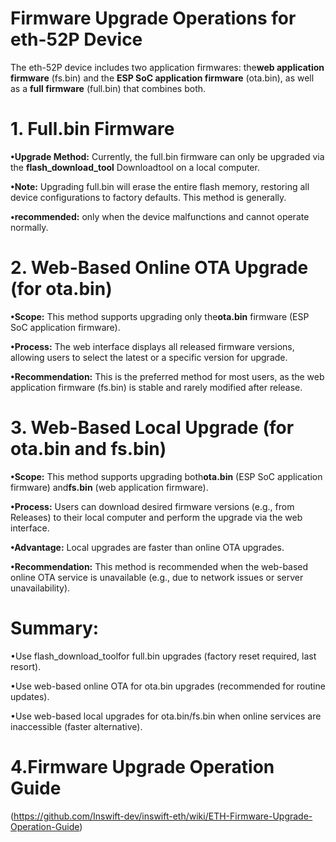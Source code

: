 # Firmware Upgrade Operations for eth-52P Device
The eth-52P device includes two application firmwares: the **​​web application firmware**​​ (fs.bin) and the **​​ESP SoC application firmware**​​ (ota.bin), as well as a ​​**full firmware**​​ (full.bin) that combines both.

# ​​1. Full.bin Firmware​​
**•​​Upgrade Method​​:** Currently, the full.bin firmware can only be upgraded via the **flash_download_tool** Downloadtool on a local computer.

**•​​Note​​:** Upgrading full.bin will erase the entire flash memory, restoring all device configurations to factory defaults. This method is generally.

**•recommended:** ​​only when the device malfunctions​​ and cannot operate normally.

# 2. Web-Based Online OTA Upgrade (for ota.bin)​​
**•​​Scope​​:** This method supports upgrading only the ​​**ota.bin** firmware​​ (ESP SoC application firmware).

**•​​Process​​:** The web interface displays all released firmware versions, allowing users to select the latest or a specific version for upgrade.

**•​​Recommendation​​:** This is the preferred method for most users, as the web application firmware (fs.bin) is stable and rarely modified after release.

# ​​3. Web-Based Local Upgrade (for ota.bin and fs.bin)​​
**•​​Scope​​:** This method supports upgrading both ​​**ota.bin**​​ (ESP SoC application firmware) and **​​fs.bin**​​ (web application firmware).

**•​​Process​​:** Users can download desired firmware versions (e.g., from Releases) to their local computer and perform the upgrade via the web interface.

**•​​Advantage​​:** Local upgrades are faster than online OTA upgrades.

**•​​Recommendation​​:** This method is recommended when the web-based online OTA service is unavailable (e.g., due to network issues or server unavailability).

# ​​Summary​​:

•Use flash_download_toolfor full.bin upgrades (factory reset required, last resort).

•Use web-based online OTA for ota.bin upgrades (recommended for routine updates).

•Use web-based local upgrades for ota.bin/fs.bin when online services are inaccessible (faster alternative).


# 4.Firmware Upgrade Operation Guide
(https://github.com/Inswift-dev/inswift-eth/wiki/ETH-Firmware-Upgrade-Operation-Guide)


